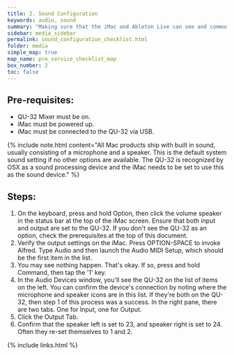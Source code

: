 ```yaml
---
title: 2. Sound Configuration
keywords: audio, sound
summary: "Making sure that the iMac and Ableton Live can see and communicate with the QU-32."
sidebar: media_sidebar
permalink: sound_configuration_checklist.html
folder: media
simple_map: true
map_name: pre_service_checklist_map
box_number: 2
toc: false
---
```


## Pre-requisites:

- QU-32 Mixer must be on.
- iMac must be powered up.
- iMac must be connected to the QU-32 via USB.

{% include note.html content="All Mac products ship with built in sound, usually consisting of a microphone and a speaker.  This is the default system sound setting if no other options are available.  The QU-32 is recognized by OSX as a sound processing device and the iMac needs to be set to use this as the sound device." %}

## Steps:

1.  On the keyboard, press and hold Option, then click the volume speaker in the status bar at the top of the iMac screen.  Ensure that both input and output are set to the QU-32.  If you don't see the QU-32 as an option, check the prerequisites at the top of this document.
2.  Verify the output settings on the iMac.  Press OPTION-SPACE to invoke Alfred.  Type Audio and then launch the Audio MIDI Setup, which should be the first item in the list.
3.  You may see nothing happen.  That's okay.  If so, press and hold Command, then tap the '1' key.
4.  In the Audio Devices window, you'll see the QU-32 on the list of items on the left.  You can confirm the device's connection by noting where the microphone and speaker icons are in this list.  If they're both on the QU-32, then step 1 of this process was a success.  In the right pane, there are two tabs.  One for Input, one for Output.
5.  Click the Output Tab.
6.  Confirm that the speaker left is set to 23, and speaker right is set to 24.  Often they re-set themselves to 1 and 2.

{% include links.html %}
